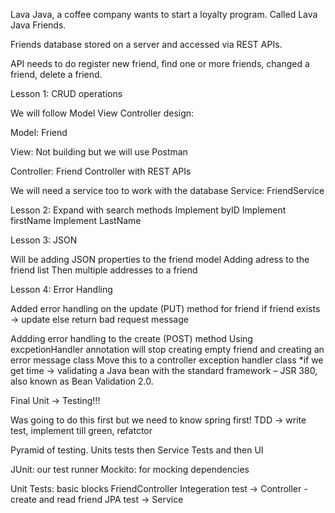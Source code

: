 Lava Java, a coffee company wants to start a loyalty program. Called Lava Java Friends.

Friends database stored on a server and accessed via REST APIs.

API needs to do register new friend, find one or more friends, changed a friend, delete a friend.

Lesson 1: CRUD operations

We will follow Model View Controller design:

Model:
Friend

View:
Not building but we will use Postman

Controller:
Friend Controller with REST APIs

We will need a service too to work with the database
Service:
FriendService 

Lesson 2: Expand with search methods 
Implement byID
Implement firstName
Implement LastName

Lesson 3: JSON

Will be adding JSON properties to the friend model
Adding adress to the friend list
Then multiple addresses to a friend

Lesson 4: Error Handling

Added error handling on the update (PUT) method for friend
if friend exists -> update
else return bad request message

Addding error handling to the create (POST) method 
Using excpetionHandler annotation will stop creating empty friend and creating an error message class 
Move this to a controller exception handler class 
*if we get time -> validating a Java bean with the standard framework – JSR 380, also known as Bean Validation 2.0.

Final Unit -> Testing!!! 

Was going to do this first but we need to know spring first! TDD -> write test, implement till green, refatctor

Pyramid of testing. Units tests then Service Tests and then UI

JUnit: our test runner
Mockito: for mocking dependencies


Unit Tests: basic blocks 
FriendController 
Integeration test -> Controller - create and read friend
JPA test -> Service 


 

